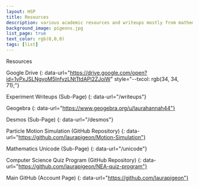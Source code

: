 ```yaml
---
layout: HSP
title: Resources
description: various academic resources and writeups mostly from mathematics and physics
background_image: pigeons.jpg
list_page: true
text_color: rgb(0,0,0)
tags: [list]
---
```


Resources

Google Drive
{: data-url="https://drive.google.com/open?id=1vPxJSLNgyoM5InfvzLNtTtdAPl2ZJoiW" style="--txcol: rgb(34, 34, 71);"}

Experiment Writeups (Sub-Page)
{: data-url="/writeups"}

Geogebra
{: data-url="https://www.geogebra.org/u/laurahannah44"}

Desmos (Sub-Page)
{: data-url="/desmos"}

Particle Motion Simulation (GitHub Repository)
{: data-url="https://github.com/laurapigeon/Motion-Simulation"}

Mathematics Unicode (Sub-Page)
{: data-url="/unicode"}

Computer Science Quiz Program (GitHub Repository)
{: data-url="https://github.com/laurapigeon/NEA-quiz-program"}

Main GitHub (Account Page)
{: data-url="https://github.com/laurapigeon"}